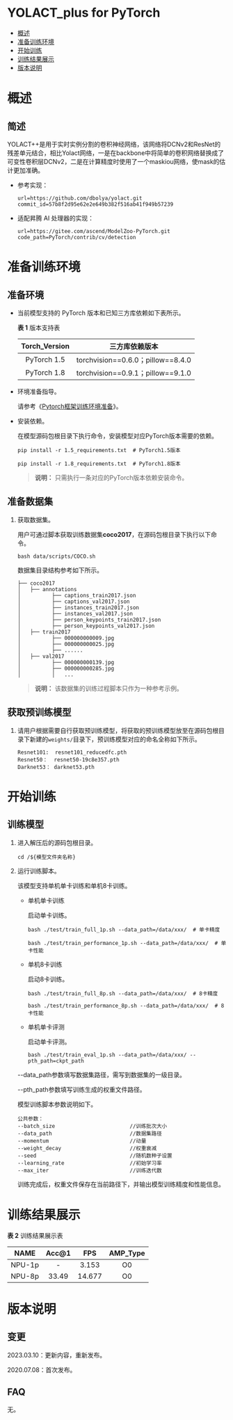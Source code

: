 # YOLACT_plus for PyTorch

-   [概述](概述.md)
-   [准备训练环境](准备训练环境.md)
-   [开始训练](开始训练.md)
-   [训练结果展示](训练结果展示.md)
-   [版本说明](版本说明.md)



# 概述

## 简述

YOLACT++是用于实时实例分割的卷积神经网络，该网络将DCNv2和ResNet的残差单元结合，相比Yolact网络，一是在backbone中将简单的卷积网络替换成了可变性卷积层DCNv2，二是在计算精度时使用了一个maskiou网络，使mask的估计更加准确。

- 参考实现：

  ```
  url=https://github.com/dbolya/yolact.git
  commit_id=57b8f2d95e62e2e649b382f516ab41f949b57239
  ```

- 适配昇腾 AI 处理器的实现：

  ```
  url=https://gitee.com/ascend/ModelZoo-PyTorch.git
  code_path=PyTorch/contrib/cv/detection
  ```

# 准备训练环境

## 准备环境

- 当前模型支持的 PyTorch 版本和已知三方库依赖如下表所示。

  **表 1**  版本支持表

  | Torch_Version |          三方库依赖版本           |
  | :-----------: | :-------------------------------: |
  |  PyTorch 1.5  | torchvision==0.6.0；pillow==8.4.0 |
  |  PyTorch 1.8  | torchvision==0.9.1；pillow==9.1.0 |

- 环境准备指导。

  请参考《[Pytorch框架训练环境准备](https://www.hiascend.com/document/detail/zh/ModelZoo/pytorchframework/ptes)》。

- 安装依赖。

  在模型源码包根目录下执行命令，安装模型对应PyTorch版本需要的依赖。

  ```
  pip install -r 1.5_requirements.txt  # PyTorch1.5版本
  
  pip install -r 1.8_requirements.txt  # PyTorch1.8版本
  ```

  > **说明：** 
  > 只需执行一条对应的PyTorch版本依赖安装命令。

## 准备数据集

1. 获取数据集。

   用户可通过脚本获取训练数据集**coco2017**，在源码包根目录下执行以下命令。

   ```
   bash data/scripts/COCO.sh
   ```

   数据集目录结构参考如下所示。

   ```
   ├── coco2017
   │   ├── annotations
   │          ├── captions_train2017.json
   │          ├── captions_val2017.json
   │          ├── instances_train2017.json
   │          ├── instances_val2017.json
   │          ├── person_keypoints_train2017.json
   │          ├── person_keypoints_val2017.json
   │   ├── train2017
   │          ├── 000000000009.jpg
   │          ├── 000000000025.jpg
   │          ├── ......
   │   ├── val2017
   │          ├── 000000000139.jpg
   │          ├── 000000000285.jpg
   │          │   ...         
   ```

   > **说明：** 
   > 该数据集的训练过程脚本只作为一种参考示例。

## 获取预训练模型

1. 请用户根据需要自行获取预训练模型，将获取的预训练模型放至在源码包根目录下新建的`weights/`目录下，预训练模型对应的命名全称如下所示。

   ```
   Resnet101:  resnet101_reducedfc.pth
   Resnet50：  resnet50-19c8e357.pth
   Darknet53： darknet53.pth
   ```

# 开始训练

## 训练模型

1. 进入解压后的源码包根目录。

   ```
   cd /${模型文件夹名称} 
   ```

2. 运行训练脚本。

   该模型支持单机单卡训练和单机8卡训练。

   - 单机单卡训练

     启动单卡训练。

     ```
     bash ./test/train_full_1p.sh --data_path=/data/xxx/  # 单卡精度
     
     bash ./test/train_performance_1p.sh --data_path=/data/xxx/  # 单卡性能
     ```

   - 单机8卡训练

     启动8卡训练。

     ```
     bash ./test/train_full_8p.sh --data_path=/data/xxx/  # 8卡精度
     
     bash ./test/train_performance_8p.sh --data_path=/data/xxx/  # 8卡性能
     ```

   - 单机单卡评测

     启动单卡评测。

     ```
     bash ./test/train_eval_1p.sh --data_path=/data/xxx/ --pth_path=ckpt_path
     ```

   --data_path参数填写数据集路径，需写到数据集的一级目录。

   --pth_path参数填写训练生成的权重文件路径。

   模型训练脚本参数说明如下。

   ```
   公共参数：
   --batch_size                        //训练批次大小
   --data_path                         //数据集路径
   --momentum                          //动量
   --weight_decay                      //权重衰减
   --seed                              //随机数种子设置
   --learning_rate                     //初始学习率
   --max_iter                          //训练迭代数
   ```

   训练完成后，权重文件保存在当前路径下，并输出模型训练精度和性能信息。

# 训练结果展示

**表 2**  训练结果展示表

|  NAME  | Acc@1 |  FPS   | AMP_Type |
| :----: | :---: | :----: | :------: |
| NPU-1p |   -   | 3.153  |    O0    |
| NPU-8p | 33.49 | 14.677 |    O0    |

# 版本说明

## 变更

2023.03.10：更新内容，重新发布。

2020.07.08：首次发布。

## FAQ

无。